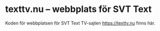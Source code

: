 # texttv.nu – webbplats för SVT Text

Koden för webbplatsen för SVT Text TV-sajten https://texttv.nu finns här.

